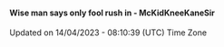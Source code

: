 #### Wise man says only fool rush in - McKidKneeKaneSir
Updated on 14/04/2023 - 08:10:39 (UTC) Time Zone
